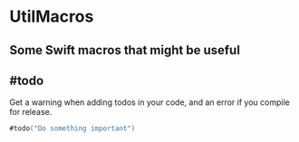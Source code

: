 # UtilMacros
## Some Swift macros that might be useful

## #todo
Get a warning when adding todos in your code, and an error if you compile for release.

```swift
#todo("Do something important")
```
